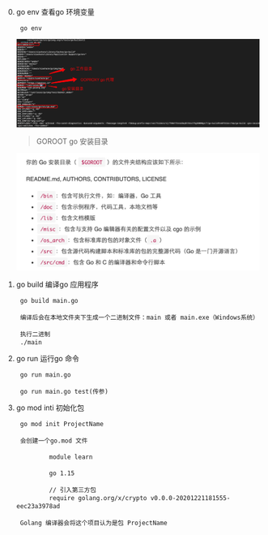 0. go env 查看go 环境变量

        go env 

   ![avatar](../../assets/go-env.jpg)

   > GOROOT go 安装目录

   ![avatar](../../assets/go-dir.jpg)

1. go build 编译go 应用程序

        go build main.go 

        编译后会在本地文件夹下生成一个二进制文件：main 或者 main.exe（Windows系统）

        执行二进制
        ./main

2. go run 运行go 命令

        go run main.go 

        go run main.go test(传参)

3. go mod inti 初始化包

        go mod init ProjectName

        会创建一个go.mod 文件

                module learn

                go 1.15

                // 引入第三方包
                require golang.org/x/crypto v0.0.0-20201221181555-eec23a3978ad
        
        Golang 编译器会将这个项目认为是包 ProjectName 